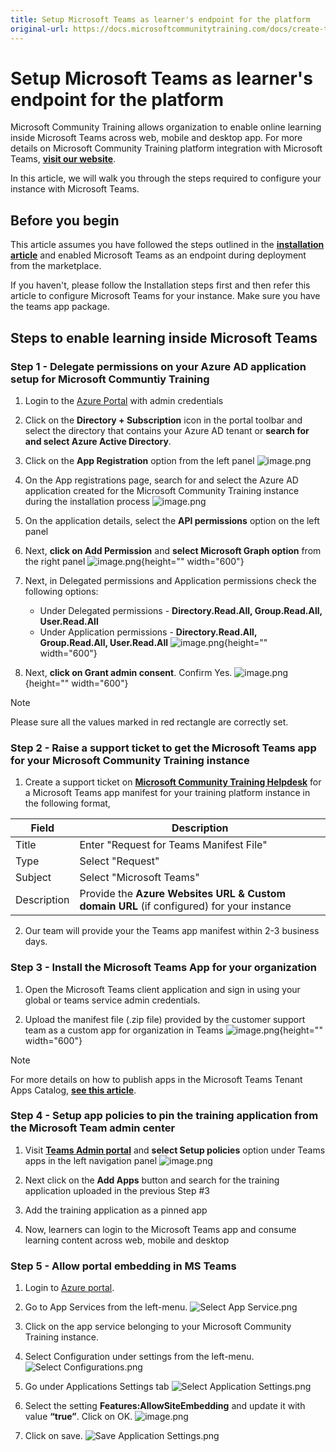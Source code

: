 ```yaml
---
title: Setup Microsoft Teams as learner's endpoint for the platform
original-url: https://docs.microsoftcommunitytraining.com/docs/create-teams-app-for-your-training-portal
---
```


# Setup Microsoft Teams as learner's endpoint for the platform

Microsoft Community Training allows organization to enable online learning inside Microsoft Teams across web, mobile and desktop app. For more details on Microsoft Community Training platform integration with Microsoft Teams, [**visit our website**](https://communitytraining.microsoft.com/teams/). 

In this article, we will walk you through the steps required to configure your instance with Microsoft Teams.

## Before you begin
This article assumes you have followed the steps outlined in the [**installation article**](../../infrastructure-management/install-your-platform-instance/3_installation-guide-detailed-steps) and enabled Microsoft Teams as an endpoint during deployment from the marketplace. 

If you haven't, please follow the Installation steps first and then refer this article to configure Microsoft Teams for your instance. Make sure you have the teams app package.

## Steps to enable learning inside Microsoft Teams

### Step 1 - Delegate permissions on your Azure AD application setup for Microsoft Communtiy Training 

1) Login to the [Azure Portal](https://portal.azure.com/) with admin credentials

2) Click on the **Directory + Subscription** icon in the portal toolbar and  select the directory that contains your Azure AD tenant or **search for and select Azure Active Directory**.

3) Click on the **App Registration** option from the left panel 
![image.png](../../media/image%28194%29.png)

4) On the App registrations page, search for and select the Azure AD application created for the Microsoft Community Training instance during the installation process
![image.png](../../media/image%28195%29.png)

5) On the application details, select the **API permissions** option on the left panel

6) Next, **click on Add Permission** and **select Microsoft Graph option** from the right panel
![image.png](../../media/image%28196%29.png){height="" width="600"}

7) Next, in Delegated permissions and Application permissions check the following options:
    * Under Delegated permissions - **Directory.Read.All, Group.Read.All, User.Read.All**
    * Under Application permissions - **Directory.Read.All, Group.Read.All, User.Read.All**
![image.png](../../media/image%28197%29.png){height="" width="600"}

8. Next, **click on Grant admin consent**. Confirm Yes.
![image.png](../../media/image%28198%29.png){height="" width="600"}

> [!NOTE]
> Please sure all the values marked in red rectangle are correctly set.

### Step 2 - Raise a support ticket to get the Microsoft Teams app for your Microsoft Community Training instance

1. Create a support ticket on [**Microsoft Community Training Helpdesk**](https://go.microsoft.com/fwlink/?linkid=2104630) for a Microsoft Teams app manifest for your training platform instance in the following format,

| Field | Description |
| --- | --- |
| Title | Enter "Request for Teams Manifest File" |
| Type | Select "Request" |
| Subject | Select "Microsoft Teams" |
| Description | Provide the **Azure Websites URL  & Custom domain URL** (if configured) for your instance|

2. Our team will provide your the Teams app manifest within 2-3 business days.

### Step 3 - Install the Microsoft Teams App for your organization

1. Open the Microsoft Teams client application and sign in using your global or teams service admin credentials.

2.	Upload the manifest file (.zip file) provided by the customer support team as a custom app for organization in Teams 
![image.png](../../media/image%28199%29.png){height="" width="600"}

> [!NOTE]
> For more details on how to publish apps in the Microsoft Teams Tenant Apps Catalog, [**see this article**](https://docs.microsoft.com/microsoftteams/tenant-apps-catalog-teams#publish-an-app-in-the-tenant-apps-catalog-from-the-teams-client).

### Step 4 - Setup app policies to pin the training application from the Microsoft Team admin center

1. Visit [**Teams Admin portal**](https://admin.teams.microsoft.com/) and **select Setup policies** option under Teams apps in the left navigation panel
![image.png](../../media/image%28200%29.png)

2. Next click on the **Add Apps** button and search for the training application uploaded in the previous Step #3 

3. Add the training application as a pinned app

4. Now, learners can login to the Microsoft Teams app and consume learning content across web, mobile and desktop 

### Step 5 - Allow portal embedding in MS Teams

1.	Login to [Azure portal](http://www.portal.azure.com/).
2.	Go to App Services from the left-menu.
![Select App Service.png](../../media/Select%20App%20Service%281%29.png)

3.	Click on the app service belonging to your Microsoft Community Training instance.
4.	Select Configuration under settings from the left-menu.
![Select Configurations.png](../../media/Select%20Configurations%281%29.png)

5.	Go under Applications Settings tab
![Select Application Settings.png](../../media/Select%20Application%20Settings.png)

6. Select the setting **Features:AllowSiteEmbedding** and update it with value **“true”**. Click on OK.
![image.png](../../media/image%28436%29.png)

7.	Click on save.
![Save Application Settings.png](../../media/Save%20Application%20Settings%281%29.png)
